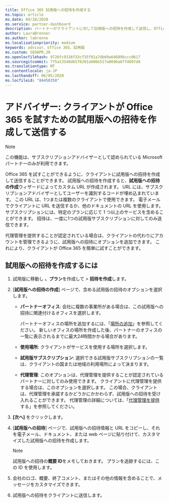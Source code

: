 ```yaml
---
title: Office 365 試用版への招待を作成する
ms.topic: article
ms.date: 04/28/2020
ms.service: partner-dashboard
description: パートナーがクライアントに対して試用版への招待を作成して送信し、Office 365 を試す方法について説明します。 パートナーは、承認されたサブスクリプションアドバイザーです。
author: LauraBrenner
ms.author: labrenne
ms.localizationpriority: medium
keywords: advisor、office 365、試用版
ms.custom: SEOAPR.20
ms.openlocfilehash: 9726fc9316f33cf35f91a7db60a64689bccc0617
ms.sourcegitcommit: 775a13540d6576201a900e517a0696a6ff4897d8
ms.translationtype: MT
ms.contentlocale: ja-JP
ms.lasthandoff: 06/05/2020
ms.locfileid: "84458358"
---
```

# <a name="advisors-create-and-send-a-trial-invitation-for-clients-to-try-office-365"></a>アドバイザー: クライアントが Office 365 を試すための試用版への招待を作成して送信する

> [!NOTE]
> この機能は、サブスクリプションアドバイザーとして認められている Microsoft パートナーのみが利用できます。

Office 365 を試すことができるように、クライアントに試用版への招待を作成して送信することができます。 試用版への招待を作成すると、**試用版への招待の作成**ウィザードによってカスタム URL が作成されます。 URL には、サブスクリプションアドバイザーとしてユーザーを識別するコードが埋め込まれています。 この URL は、1つまたは複数のクライアントで使用できます。 電子メールでクライアントに URL を送信するか、他のドキュメントの URL を使用します。 サブスクリプションには、特定のプランに応じて 1 つ以上のサービスを含めることができます。 招待は、一度に1つの試用版サブスクリプションに対してのみ送信できます。

代理管理を提供することが認定されている場合は、クライアントの代わりにアカウントを管理できるように、試用版への招待にオプションを追加できます。 これにより、クライアントが Office 365 を簡単に試すことができます。

## <a name="to-create-a-trial-invitation"></a>試用版への招待を作成するには

1. 試用版に移動し **、プラン**を作成して  >  **招待を作成**します。

2. [**試用版への招待の作成**] ページで、含める試用版の招待のオプションを選択します。

    - **パートナーオフィス**: 会社に複数の事業所がある場合は、この試用版への招待に関連付けるオフィスを選択します。

        パートナーオフィスの場所を追加するには、「[場所の追加](manage-locations.md)」を参照してください。 新しいオフィスの場所を作成した後、パートナーのオフィスの一覧に表示されるまでに最大24時間かかる場合があります。

    - **使用場所**: クライアントがサービスを使用する場所を選択します。
    - **試用版サブスクリプション**: 選択できる試用版サブスクリプションの一覧は、クライアントの国または地域の利用場所によって決まります。
    - **代理管理**: このオプションは、代理管理を提供することが認定されているパートナーに対してのみ使用できます。 クライアントに代理管理を提供する場合は、このオプションを選択します。 この場合、クライアントは、代理管理を承諾するかどうかにかかわらず、試用版への招待を受け入れることができます。 代理管理の詳細については、「[代理管理を提供](customers-revoke-admin-privileges.md)する」を参照してください。

3. **[次へ]** をクリックします。

4. [**試用版への招待**] ページで、試用版への招待情報と URL をコピーし、それを電子メール、ドキュメント、または web ページに貼り付けて、カスタマイズした試用版への招待を作成します。

    > [!NOTE]
    > 試用版への招待の**概要 ID**をメモしておきます。 プランを追跡するには、この ID を使用します。

5. 会社のロゴ、概要、終了コメント、またはその他の情報を含めることで、メッセージをカスタマイズできます。

6. 試用版への招待をクライアントに送信します。
